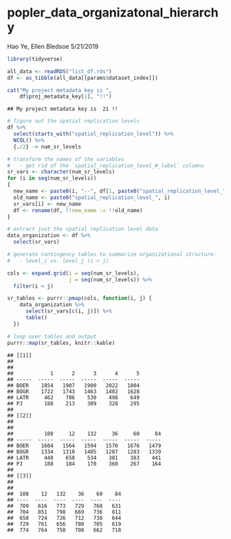 popler\_data\_organizatonal\_hierarchy
================
Hao Ye, Ellen Bledsoe
5/21/2019

``` r
library(tidyverse)

all_data <- readRDS("list_df.rds")
df <- as_tibble(all_data[[params$dataset_index]])

cat("My project metadata key is ", 
    df$proj_metadata_key[1], "!!")
```

    ## My project metadata key is  21 !!

``` r
# figure out the spatial replication levels
df %>% 
  select(starts_with("spatial_replication_level")) %>%
  NCOL() %>%
  {./2} -> num_sr_levels
```

``` r
# transform the names of the variables
#   - get rid of the `spatial_replication_level_#_label` columns
sr_vars <- character(num_sr_levels)
for (i in seq(num_sr_levels))
{
  new_name <- paste0(i, "--", df[1, paste0("spatial_replication_level_", i, "_label")])
  old_name <- paste0("spatial_replication_level_", i)
  sr_vars[i] <- new_name
  df <- rename(df, !!new_name := !!old_name)
}
```

``` r
# extract just the spatial replication level data
data_organization <- df %>%
  select(sr_vars)
```

``` r
# generate contingency tables to summarize organizational structure:
#   - level_i vs. level_j (i < j)

cols <- expand.grid(i = seq(num_sr_levels), 
                    j = seq(num_sr_levels)) %>%
  filter(i < j)

sr_tables <- purrr::pmap(cols, function(i, j) {
    data_organization %>%
      select(sr_vars[c(i, j)]) %>%
      table()
  })
```

``` r
# loop over tables and output
purrr::map(sr_tables, knitr::kable)
```

    ## [[1]]
    ## 
    ## 
    ##            1      2      3      4      5
    ## -----  -----  -----  -----  -----  -----
    ## BOER    1854   1907   1900   2022   1804
    ## BOGR    1722   1743   1463   1402   1628
    ## LATR     462    706    530    498    649
    ## PJ       188    213    309    328    295
    ## 
    ## [[2]]
    ## 
    ## 
    ##          108     12    132     36     60     84
    ## -----  -----  -----  -----  -----  -----  -----
    ## BOER    1604   1564   1594   1570   1676   1479
    ## BOGR    1334   1310   1405   1287   1283   1339
    ## LATR     448    658    534    381    383    441
    ## PJ       188    184    170    360    267    164
    ## 
    ## [[3]]
    ## 
    ## 
    ##  108    12   132    36    60    84
    ## ----  ----  ----  ----  ----  ----
    ##  709   616   773   729   768   631
    ##  704   851   798   669   736   811
    ##  658   724   726   712   738   644
    ##  729   761   656   780   705   619
    ##  774   764   750   708   662   718
